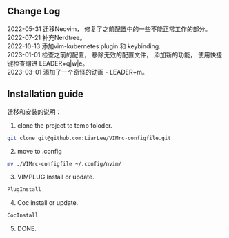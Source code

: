 ## Change Log
2022-05-31 迁移Neovim， 修复了之前配置中的一些不能正常工作的部分。  
2022-07-21 补充Nerdtree。  
2022-10-13 添加vim-kubernetes plugin 和 keybinding.  
2023-01-01 检查之前的配置， 移除无效的配置文件， 添加新的功能， 使用快捷键检查缩进 LEADER+q|w|e。  
2023-03-01 添加了一个奇怪的动画 - LEADER+m。


## Installation guide
迁移和安装的说明： 
1. clone the project to temp foloder.
```bash
git clone git@github.com:LiarLee/VIMrc-configfile.git
```

2. move to .config
```bash
mv ./VIMrc-configfile ~/.config/nvim/
```

3. VIMPLUG Install or update.
```bash
PlugInstall
``` 

4. Coc install or update.
```bash
CocInstall
```

5. DONE. 
